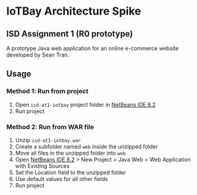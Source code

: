 # IoTBay Architecture Spike 
## ISD Assignment 1 (R0 prototype)

A prototype Java web application for an online e-commerce website developed by Sean Tran.

## Usage

### Method 1: Run from project

1. Open `isd-at1-iotbay` project folder in [NetBeans IDE 8.2](https://netbeans.org/downloads/8.2/rc/)
2. Run project

### Method 2: Run from WAR file

1. Unzip `isd-at1-iotbay.war`
2. Create a subfolder named `web` inside the unzipped folder
3. Move all files in the unzipped folder into `web`
4. Open [NetBeans IDE 8.2](https://netbeans.org/downloads/8.2/rc/) > New Project > Java Web > Web Application with Existing Sources
5. Set the Location field to the unzipped folder
6. Use default values for all other fields
7. Run project